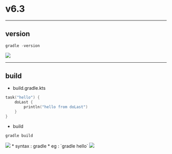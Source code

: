 # v6.3

---

## version
````ps1
gradle -version
````
<img src="https://i.imgur.com/xJV2kT1.png">

---

## build
* build.gradle.kts
````ps1
task("hello") {
    doLast {
        println("hello from doLast")
    }
}
````

* build
````ps1
gradle build
````
<img src="https://i.imgur.com/aaRmNyl.png">
* syntax : gradle <taskName>
* eg : `gradle hello`
<img src="https://i.imgur.com/Kdzqpo9.png">
